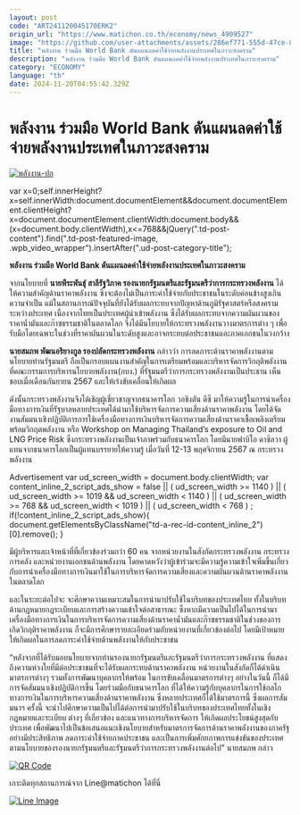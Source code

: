 ```yaml
---
layout: post
code: "ART241120045170ERK2"
origin_url: "https://www.matichon.co.th/economy/news_4909527"
image: "https://github.com/user-attachments/assets/286ef771-555d-47ce-8009-c9dfae1b18b1"
title: "พลังงาน ร่วมมือ World Bank ดันแผนลดค่าใช้จ่ายพลังงานประเทศในภาวะสงคราม"
description: "พลังงาน ร่วมมือ World Bank ดันแผนลดค่าใช้จ่ายพลังงานประเทศในภาวะสงคราม"
category: "ECONOMY"
language: "th"
date: 2024-11-20T04:55:42.329Z
---
```


# พลังงาน ร่วมมือ World Bank ดันแผนลดค่าใช้จ่ายพลังงานประเทศในภาวะสงคราม

[![](https://www.matichon.co.th/wp-content/uploads/2024/11/พลังงาน-ปก.jpg "พลังงาน-ปก")](https://www.matichon.co.th/wp-content/uploads/2024/11/พลังงาน-ปก.jpg)

var x=0;self.innerHeight?x=self.innerWidth:document.documentElement&&document.documentElement.clientHeight?x=document.documentElement.clientWidth:document.body&&(x=document.body.clientWidth),x<=768&&jQuery(".td-post-content").find(".td-post-featured-image, .wpb\_video\_wrapper").insertAfter(".ud-post-category-title");

**พลังงาน ร่วมมือ World Bank ดันแผนลดค่าใช้จ่ายพลังงานประเทศในภาวะสงคราม**

จากนโยบายที่ **นายพีระพันธุ์ สาลีรัฐวิภาค รองนายกรัฐมนตรีและรัฐมนตรีว่าการกระทรวงพลังงาน** ได้ให้ความสำคัญด้านราคาพลังงาน ซึ่งจะต้องไม่เป็นภาระค่าใช้จ่ายกับประชาชนในระดับค่อนข้างสูงเกินความจำเป็น แม้ในสถานการณ์ปัจจุบันที่ยังได้รับผลกระทบจากปัญหาด้านภูมิรัฐศาสตร์หรือสงครามระหว่างประเทศ เนื่องจากไทยเป็นประเทศผู้นำเข้าพลังงาน ซึ่งได้รับผลกระทบจากความผันผวนของราคาน้ำมันและก๊าซธรรมชาติในตลาดโลก จึงได้มีนโยบายให้กระทรวงพลังงานวางมาตรการต่าง ๆ เพื่อรับมือโดยเฉพาะในช่วงที่ราคาผันผวนในระดับสูงและอาจกระทบต่อประชาชนและภาคเอกชนในวงกว้าง

**นายสมภพ พัฒนอริยางกูล รองปลัดกระทรวงพลังงาน** กล่าวว่า การลดภาระด้านราคาพลังงานตามนโยบายท่านรัฐมนตรี ถือเป็นกรอบแผนงานสำคัญในการเตรียมพร้อมและบริหารจัดการวิกฤติพลังงานที่คณะกรรมการบริหารนโยบายพลังงาน(กบง.) ที่รัฐมนตรีว่าการกระทรวงพลังงานเป็นประธาน เห็นชอบเมื่อเดือนกันยายน 2567 และให้เร่งขับเคลื่อนให้เกิดผล

ดังนั้นกระทรวงพลังงานจึงได้เชิญผู้เชี่ยวชาญจากธนาคารโลก วอชิงตัน ดีซี มาให้ความรู้ในการนำเครื่องมือทางการเงินที่รัฐบาลหลายประเทศได้นำมาใช้บริหารจัดการความเสี่ยงด้านราคาพลังงาน โดยได้จัดงานสัมมนาเชิงปฏิบัติการการใช้เครื่องมือทางการเงินบริหารจัดการความเสี่ยงด้านราคาเชื้อเพลิงเตรียมพร้อมวิกฤตพลังงาน หรือ Workshop on Managing Thailand’s exposure to Oil and LNG Price Risk ซึ่งกระทรวงพลังงานเป็นเจ้าภาพร่วมกับธนาคารโลก โดยมีนายฟาบิโอ ดาซิลวา ผู้แทนจากธนาคารโลกเป็นผู้แทนบรรยายให้ความรู้ เมื่อวันที่ 12-13 พฤศจิกายน 2567 ณ กระทรวงพลังงาน

Advertisement var ud\_screen\_width = document.body.clientWidth; var content\_inline\_2\_script\_ads\_show = false || ( ud\_screen\_width >= 1140 ) || ( ud\_screen\_width >= 1019 && ud\_screen\_width < 1140 ) || ( ud\_screen\_width >= 768 && ud\_screen\_width < 1019 ) || ( ud\_screen\_width < 768 ) ; if(!content\_inline\_2\_script\_ads\_show){ document.getElementsByClassName("td-a-rec-id-content\_inline\_2")\[0\].remove(); }

มีผู้บริหารและเจ้าหน้าที่ที่เกี่ยวข้องร่วมกว่า 60 คน จากหน่วยงานในสังกัดกระทรวงพลังงาน กระทรวงการคลัง และหน่วยงานเอกชนด้านพลังงาน โดยคาดหวังว่าผู้เข้าร่วมจะมีความรู้ความเข้าใจเพิ่มขึ้นเกี่ยวกับการนำเครื่องมือทางการเงินมาใช้ในการบริหารจัดการความเสี่ยงและความผันผวนด้านราคาพลังงานในตลาดโลก

และในระยะต่อไปจะ จะศึกษาความเหมาะสมในการนำมาปรับใช้ในบริบทของประเทศไทย ทั้งในบริบทด้านกฎหมายกฎระเบียบและการสร้างความเข้าใจต่อสาธารณะ ซึ่งหากมีความเป็นไปได้ในการนำมาเครื่องมือทางการเงินในการบริหารจัดการความเสี่ยงด้านราคาน้ำมันและก๊าซธรรมชาติในช่วงของการเกิดวิกฤติราคาพลังงาน ก็จะมีการศึกษารายละเอียดร่วมกับหน่วยงานที่เกี่ยวข้องต่อไป โดยมีเป้าหมายให้เกิดผลในการลดภาระค่าใช้จ่ายด้านพลังงานให้กับประชาชน

“หลังจากที่ได้รับมอบนโยบายจากท่านรองนายกรัฐมนตรีและรัฐมนตรีว่าการกระทรวงพลังงาน ที่แสดงถึงความห่วงใยที่มีต่อประชาชนที่จะได้รับผลกระทบด้านราคาพลังงาน หน่วยงานในสังกัดก็ได้ดำเนินมาตรการต่างๆ รวมทั้งการพัฒนาบุคลากรให้พร้อม ในการขับเคลื่อนมาตรการต่างๆ อย่างในวันนี้ ก็ได้มีการจัดสัมมนาเชิงปฏิบัติการขึ้น โดยร่วมมือกับธนาคารโลก ที่ได้ให้ความรู้กับบุคลากรในการใช้กลไกทางการเงินในการบริหารความเสี่ยงด้านราคาพลังงาน ซึ่งหลายประเทศก็ได้ใช้มาตรการนี้ ซึ่งผลการสัมมนาฯ ครั้งนี้ จะนำไปศึกษาความเป็นไปได้ต่อการนำมาปรับใช้ในบริบทของประเทศไทยทั้งในเชิงกฎหมายและระเบียบ ต่างๆ ที่เกี่ยวข้อง และแนวทางการบริหารจัดการ ให้เกิดผลประโยชน์สูงสุดกับประเทศ เพื่อพัฒนาไปเป็นข้อเสนอแนะเชิงนโยบายสำหรับมาตรการจัดการด้านราคาพลังงานของภาครัฐอย่างมีประสิทธิภาพ ลดภาระค่าใช้จ่ายภาคประชาชน และเป็นการเพิ่มศักยภาพการแข่งขันของประเทศ ตามนโยบายของรองนายกรัฐมนตรีและรัฐมนตรีว่าการกระทรวงพลังงานต่อไป” นายสมภพ กล่าว

[![QR Code](https://www.matichon.co.th/wp-content/uploads/2023/07/wob1371z.jpg)](https://lin.ee/ht0nDxX)

เกาะติดทุกสถานการณ์จาก Line@matichon ได้ที่นี่

[![Line Image](https://www.matichon.co.th/wp-content/uploads/2023/07/th.png)](https://lin.ee/ht0nDxX)